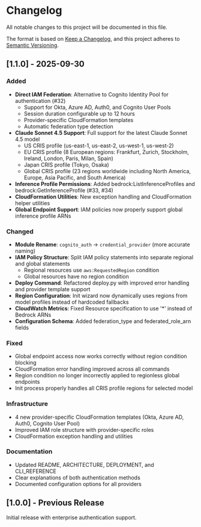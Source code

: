 # Changelog

All notable changes to this project will be documented in this file.

The format is based on [Keep a Changelog](https://keepachangelog.com/en/1.0.0/),
and this project adheres to [Semantic Versioning](https://semver.org/spec/v2.0.0.html).

## [1.1.0] - 2025-09-30

### Added

- **Direct IAM Federation**: Alternative to Cognito Identity Pool for authentication (#32)
  - Support for Okta, Azure AD, Auth0, and Cognito User Pools
  - Session duration configurable up to 12 hours
  - Provider-specific CloudFormation templates
  - Automatic federation type detection
- **Claude Sonnet 4.5 Support**: Full support for the latest Claude Sonnet 4.5 model
  - US CRIS profile (us-east-1, us-east-2, us-west-1, us-west-2)
  - EU CRIS profile (8 European regions: Frankfurt, Zurich, Stockholm, Ireland, London, Paris, Milan, Spain)
  - Japan CRIS profile (Tokyo, Osaka)
  - Global CRIS profile (23 regions worldwide including North America, Europe, Asia Pacific, and South America)
- **Inference Profile Permissions**: Added bedrock:ListInferenceProfiles and bedrock:GetInferenceProfile (#33, #34)
- **CloudFormation Utilities**: New exception handling and CloudFormation helper utilities
- **Global Endpoint Support**: IAM policies now properly support global inference profile ARNs

### Changed

- **Module Rename**: `cognito_auth` → `credential_provider` (more accurate naming)
- **IAM Policy Structure**: Split IAM policy statements into separate regional and global statements
  - Regional resources use `aws:RequestedRegion` condition
  - Global resources have no region condition
- **Deploy Command**: Refactored deploy.py with improved error handling and provider template support
- **Region Configuration**: Init wizard now dynamically uses regions from model profiles instead of hardcoded fallbacks
- **CloudWatch Metrics**: Fixed Resource specification to use '\*' instead of Bedrock ARNs
- **Configuration Schema**: Added federation_type and federated_role_arn fields

### Fixed

- Global endpoint access now works correctly without region condition blocking
- CloudFormation error handling improved across all commands
- Region condition no longer incorrectly applied to regionless global endpoints
- Init process properly handles all CRIS profile regions for selected model

### Infrastructure

- 4 new provider-specific CloudFormation templates (Okta, Azure AD, Auth0, Cognito User Pool)
- Improved IAM role structure with provider-specific roles
- CloudFormation exception handling and utilities

### Documentation

- Updated README, ARCHITECTURE, DEPLOYMENT, and CLI_REFERENCE
- Clear explanations of both authentication methods
- Documented configuration options for all providers

## [1.0.0] - Previous Release

Initial release with enterprise authentication support.
